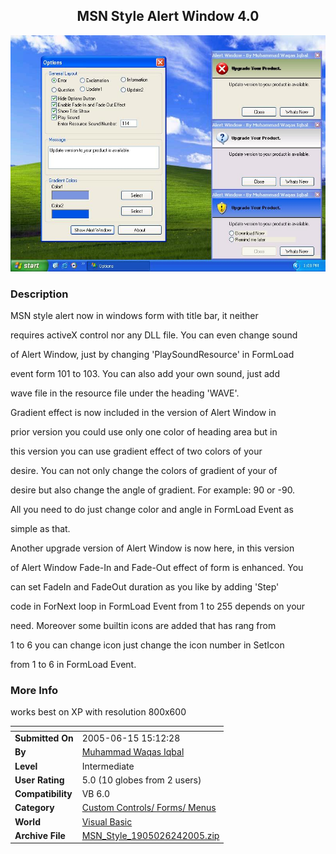 ﻿<div align="center">

## MSN Style Alert Window 4\.0

<img src="PIC2005624617449925.JPG">
</div>

### Description

MSN style alert now in windows form with title bar, it neither

requires activeX control nor any DLL file. You can even change sound

of Alert Window, just by changing 'PlaySoundResource' in FormLoad

event form 101 to 103. You can also add your own sound, just add

wave file in the resource file under the heading 'WAVE'.

Gradient effect is now included in the version of Alert Window in

prior version you could use only one color of heading area but in

this version you can use gradient effect of two colors of your

desire. You can not only change the colors of gradient of your of

desire but also change the angle of gradient. For example: 90 or -90.

All you need to do just change color and angle in FormLoad Event as

simple as that.

Another upgrade version of Alert Window is now here, in this version

of Alert Window Fade-In and Fade-Out effect of form is enhanced. You

can set FadeIn and FadeOut duration as you like by adding 'Step'

code in ForNext loop in FormLoad Event from 1 to 255 depends on your

need. Moreover some builtin icons are added that has rang from

1 to 6 you can change icon just change the icon number in SetIcon

from 1 to 6 in FormLoad Event.
 
### More Info
 
works best on XP with resolution 800x600


<span>             |<span>
---                |---
**Submitted On**   |2005-06-15 15:12:28
**By**             |[Muhammad Waqas Iqbal](https://github.com/Planet-Source-Code/PSCIndex/blob/master/ByAuthor/muhammad-waqas-iqbal.md)
**Level**          |Intermediate
**User Rating**    |5.0 (10 globes from 2 users)
**Compatibility**  |VB 6\.0
**Category**       |[Custom Controls/ Forms/  Menus](https://github.com/Planet-Source-Code/PSCIndex/blob/master/ByCategory/custom-controls-forms-menus__1-4.md)
**World**          |[Visual Basic](https://github.com/Planet-Source-Code/PSCIndex/blob/master/ByWorld/visual-basic.md)
**Archive File**   |[MSN\_Style\_1905026242005\.zip](https://github.com/Planet-Source-Code/muhammad-waqas-iqbal-msn-style-alert-window-4-0__1-61315/archive/master.zip)








